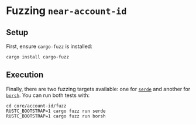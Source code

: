 # Fuzzing `near-account-id`

## Setup

First, ensure `cargo-fuzz` is installed:

```console
cargo install cargo-fuzz
```

## Execution

Finally, there are two fuzzing targets available: one for [`serde`](https://github.com/serde-rs/serde) and another for [`borsh`](https://github.com/near/borsh-rs). You can run both tests with:

```console
cd core/account-id/fuzz
RUSTC_BOOTSTRAP=1 cargo fuzz run serde
RUSTC_BOOTSTRAP=1 cargo fuzz run borsh
```
